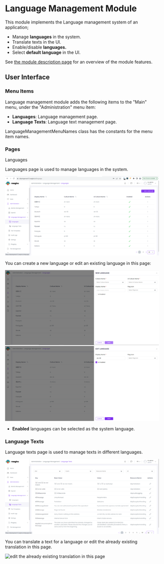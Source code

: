 Language Management Module
==========================

This module implements the Language management system of an application;

* Manage **languages** in the system.
* Translate texts in the UI.
* Enable/disable **languages.**
* Select **default language** in the UI.

See [the module description page](https://commercial.abp.io/modules/Volo.LanguageManagement) for an overview of the module features.

User Interface
--------------

### Menu Items

Language management module adds the following items to the "Main" menu, under the "Administration" menu item:

* **Languages**: Language management page.
* **Language Texts**: Language text management page.

LanguageManagementMenuNames class has the constants for the menu item names.

### Pages

Languages

Languages page is used to manage languages in the system.

![New Language](./images/language.png)

You can create a new language or edit an existing language in this page:

![Create New Language](./images/language-new.png) ![Edit Language](./images/language-edit.png)

* **Enabled** languages can be selected as the system language.

### Language Texts

Language texts page is used to manage texts in different languages.

![Language Texts](./images/langauge-text.png)

You can translate a text for a language or edit the already existing translation in this page.

![edit the already existing translation in this page](./images/language-text-edit.pngg)
